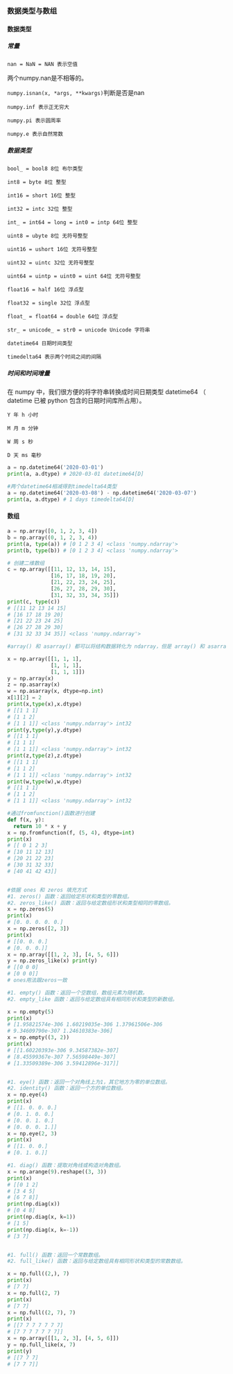 ### 数据类型与数组

#### 数据类型

##### 常量

```nan = NaN = NAN 表示空值```

两个numpy.nan是不相等的。

```numpy.isnan(x, *args, **kwargs)```判断是否是nan

```numpy.inf 表示正无穷大```

```numpy.pi 表示圆周率```

```numpy.e 表示自然常数```

##### 数据类型

```bool_ = bool8 8位 布尔类型```

```int8 = byte 8位 整型```

```int16 = short 16位 整型```

```int32 = intc 32位 整型```

```int_ = int64 = long = int0 = intp 64位 整型```

```uint8 = ubyte 8位 无符号整型```

```uint16 = ushort 16位 无符号整型```

```uint32 = uintc 32位 无符号整型```

```uint64 = uintp = uint0 = uint 64位 无符号整型```

```float16 = half 16位 浮点型```

```float32 = single 32位 浮点型```

```float_ = float64 = double 64位 浮点型```

```str_ = unicode_ = str0 = unicode Unicode 字符串```

```datetime64 日期时间类型```

```timedelta64 表示两个时间之间的间隔```

##### 时间和时间增量

在 numpy 中，我们很方便的将字符串转换成时间日期类型 datetime64 （ datetime 已被 python 包含的日期时间库所占用）。

```Y 年 h 小时```

```M 月 m 分钟```

```W 周 s 秒 ```

```D 天 ms 毫秒```

```python
a = np.datetime64('2020-03-01')
print(a, a.dtype) # 2020-03-01 datetime64[D] 

#两个datetime64相减得到timedelta64类型
a = np.datetime64('2020-03-08') - np.datetime64('2020-03-07')
print(a, a.dtype) # 1 days timedelta64[D]
```



#### 数组

```python
a = np.array([0, 1, 2, 3, 4]) 
b = np.array((0, 1, 2, 3, 4))
print(a, type(a)) # [0 1 2 3 4] <class 'numpy.ndarray'> 
print(b, type(b)) # [0 1 2 3 4] <class 'numpy.ndarray'>

# 创建二维数组 
c = np.array([[11, 12, 13, 14, 15],
              [16, 17, 18, 19, 20],
              [21, 22, 23, 24, 25], 
              [26, 27, 28, 29, 30], 
              [31, 32, 33, 34, 35]])
print(c, type(c))
# [[11 12 13 14 15] 
# [16 17 18 19 20] 
# [21 22 23 24 25] 
# [26 27 28 29 30] 
# [31 32 33 34 35]] <class 'numpy.ndarray'>

#array() 和 asarray() 都可以将结构数据转化为 ndarray，但是 array() 和 asarray() 主要区别就是当数据源是ndarray 时， array() 仍然会 copy 出一个副本，占用新的内存，但不改变 dtype 时 asarray() 不会。

x = np.array([[1, 1, 1],
              [1, 1, 1],
              [1, 1, 1]]) 
y = np.array(x) 
z = np.asarray(x) 
w = np.asarray(x, dtype=np.int) 
x[1][2] = 2 
print(x,type(x),x.dtype) 
# [[1 1 1] 
# [1 1 2] 
# [1 1 1]] <class 'numpy.ndarray'> int32 
print(y,type(y),y.dtype) 
# [[1 1 1]
# [1 1 1] 
# [1 1 1]] <class 'numpy.ndarray'> int32 
print(z,type(z),z.dtype) 
# [[1 1 1] 
# [1 1 2] 
# [1 1 1]] <class 'numpy.ndarray'> int32 
print(w,type(w),w.dtype) 
# [[1 1 1] 
# [1 1 2] 
# [1 1 1]] <class 'numpy.ndarray'> int32

#通过fromfunction()函数进行创建
def f(x, y): 
  return 10 * x + y 
x = np.fromfunction(f, (5, 4), dtype=int) 
print(x) 
# [[ 0 1 2 3] 
# [10 11 12 13] 
# [20 21 22 23] 
# [30 31 32 33] 
# [40 41 42 43]]


#依据 ones 和 zeros 填充方式
#1. zeros() 函数：返回给定形状和类型的零数组。
#2. zeros_like() 函数：返回与给定数组形状和类型相同的零数组。
x = np.zeros(5) 
print(x) 
# [0. 0. 0. 0. 0.] 
x = np.zeros([2, 3]) 
print(x) 
# [[0. 0. 0.] 
# [0. 0. 0.]] 
x = np.array([[1, 2, 3], [4, 5, 6]]) 
y = np.zeros_like(x) print(y) 
# [[0 0 0] 
# [0 0 0]]
# ones用法跟zeros一致

#1. empty() 函数：返回一个空数组，数组元素为随机数。
#2. empty_like 函数：返回与给定数组具有相同形状和类型的新数组。

x = np.empty(5) 
print(x) 
# [1.95821574e-306 1.60219035e-306 1.37961506e-306 
# 9.34609790e-307 1.24610383e-306] 
x = np.empty((3, 2)) 
print(x) 
# [[1.60220393e-306 9.34587382e-307] 
# [8.45599367e-307 7.56598449e-307] 
# [1.33509389e-306 3.59412896e-317]]


#1. eye() 函数：返回一个对角线上为1，其它地方为零的单位数组。
#2. identity() 函数：返回一个方的单位数组。
x = np.eye(4) 
print(x) 
# [[1. 0. 0. 0.] 
# [0. 1. 0. 0.] 
# [0. 0. 1. 0.] 
# [0. 0. 0. 1.]] 
x = np.eye(2, 3) 
print(x) 
# [[1. 0. 0.] 
# [0. 1. 0.]]

#1. diag() 函数：提取对角线或构造对角数组。
x = np.arange(9).reshape((3, 3)) 
print(x) 
# [[0 1 2] 
# [3 4 5] 
# [6 7 8]] 
print(np.diag(x)) 
# [0 4 8] 
print(np.diag(x, k=1)) 
# [1 5] 
print(np.diag(x, k=-1)) 
# [3 7]


#1. full() 函数：返回一个常数数组。
#2. full_like() 函数：返回与给定数组具有相同形状和类型的常数数组。

x = np.full((2,), 7) 
print(x) 
# [7 7] 
x = np.full(2, 7) 
print(x) 
# [7 7] 
x = np.full((2, 7), 7) 
print(x) 
# [[7 7 7 7 7 7 7] 
# [7 7 7 7 7 7 7]] 
x = np.array([[1, 2, 3], [4, 5, 6]]) 
y = np.full_like(x, 7) 
print(y) 
# [[7 7 7] 
# [7 7 7]]
```



 











